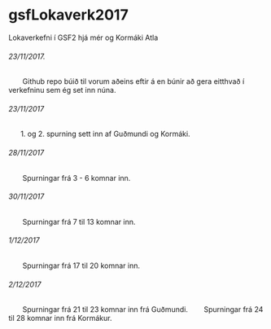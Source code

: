 # gsfLokaverk2017
Lokaverkefni í GSF2 hjá mér og Kormáki Atla

###### 23/11/2017.
&nbsp;&nbsp;&nbsp;&nbsp;&nbsp;&nbsp; Github repo búið til vorum aðeins eftir á en búnir að gera eitthvað í verkefninu sem ég set inn núna.
###### 23/11/2017
&nbsp;&nbsp;&nbsp;&nbsp;&nbsp;&nbsp;1. og 2. spurning sett inn af Guðmundi og Kormáki.
###### 28/11/2017  
&nbsp;&nbsp;&nbsp;&nbsp;&nbsp;&nbsp; Spurningar frá 3 - 6 komnar inn.
###### 30/11/2017 
&nbsp;&nbsp;&nbsp;&nbsp;&nbsp;&nbsp; Spurningar frá 7 til 13 komnar inn.
###### 1/12/2017
&nbsp;&nbsp;&nbsp;&nbsp;&nbsp;&nbsp; Spurningar frá 17 til 20 komnar inn.
###### 2/12/2017 
&nbsp;&nbsp;&nbsp;&nbsp;&nbsp;&nbsp; Spurningar frá 21 til 23 komnar inn frá Guðmundi.
&nbsp;&nbsp;&nbsp;&nbsp;&nbsp;&nbsp; Spurningar frá 24 til 28 komnar inn frá Kormákur.
